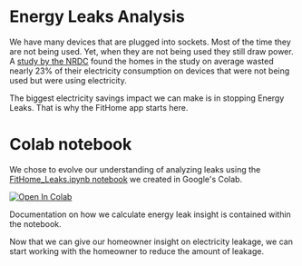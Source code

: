 # Energy Leaks Analysis
We have many devices that are plugged into sockets.  Most of the time they are not being used.  Yet, when they are not being used they still draw power. A [study by the NRDC](https://www.nrdc.org/resources/home-idle-load-devices-wasting-huge-amounts-electricity-when-not-active-use) found the homes in the study on average wasted nearly 23% of their electricity consumption on devices that were not being used but were using electricity.

The biggest electricity savings impact we can make is in stopping Energy Leaks.  That is why the FitHome app starts here.

# Colab notebook
We chose to evolve our understanding of analyzing leaks using the [FitHome_Leaks.ipynb notebook](https://github.com/BitKnitting/FitHome_Analysis/tree/master/notebooks) we created in Google's Colab.  

[![Open In Colab](https://colab.research.google.com/assets/colab-badge.svg)](http://colab.research.google.com/github/BitKnitting/FitHome_Analysis/blob/master/notebooks/FitHome_Leaks.ipynb)

Documentation on how we calculate energy leak insight is contained within the notebook.

Now that we can give our homeowner insight on electricity leakage, we can start working with the homeowner to reduce the amount of leakage.